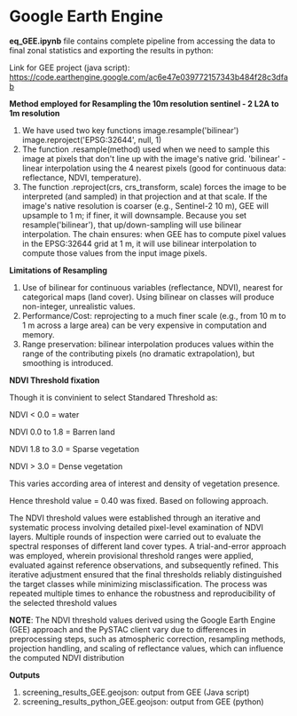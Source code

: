 # Google Earth Engine

**eq_GEE.ipynb** file contains complete pipeline from accessing the data to final zonal statistics and exporting the results in python:

Link for GEE project (java script):
https://code.earthengine.google.com/ac6e47e039772157343b484f28c3dfab

**Method employed for Resampling the 10m resolution sentinel - 2 L2A to 1m resolution**
1. We have used two key functions
   image.resample('bilinear')
   image.reproject('EPSG:32644', null, 1)
2. The function .resample(method) used when we need to sample this image at pixels that don't line up with the image's native grid. 'bilinear' - linear interpolation using the 4 nearest pixels (good for continuous data: reflectance, NDVI, temperature).
3. The function .reproject(crs, crs_transform, scale) forces the image to be interpreted (and sampled) in that projection and at that scale. If the image's native resolution is coarser (e.g., Sentinel-2 10 m), GEE will upsample to 1 m; if finer, it will downsample. Because you set resample('bilinear'), that up/down-sampling will use bilinear interpolation.
The chain ensures: when GEE has to compute pixel values in the EPSG:32644 grid at 1 m, it will use bilinear interpolation to compute those values from the input image pixels.

**Limitations of Resampling**
1. Use of bilinear for continuous variables (reflectance, NDVI), nearest for categorical maps (land cover). Using bilinear on classes will produce non-integer, unrealistic values.
2. Performance/Cost: reprojecting to a much finer scale (e.g., from 10 m to 1 m across a large area) can be very expensive in computation and memory.
3. Range preservation: bilinear interpolation produces values within the range of the contributing pixels (no dramatic extrapolation), but smoothing is introduced.


**NDVI Threshold fixation**

Though it is convinient to select Standared Threshold as:

NDVI < 0.0 = water

NDVI 0.0 to 1.8 = Barren land

NDVI 1.8 to 3.0 = Sparse vegetation

NDVI > 3.0 = Dense vegetation


This varies according area of interest and density of vegetation presence. 

Hence threshold value = 0.40 was fixed. Based on following approach. 

The NDVI threshold values were established through an iterative and systematic process involving detailed pixel-level examination of NDVI layers. Multiple rounds of inspection were carried out to evaluate the spectral responses of different land cover types. A trial-and-error approach was employed, wherein provisional threshold ranges were applied, evaluated against reference observations, and subsequently refined. This iterative adjustment ensured that the final thresholds reliably distinguished the target classes while minimizing misclassification. The process was repeated multiple times to enhance the robustness and reproducibility of the selected threshold values

**NOTE**: The NDVI threshold values derived using the Google Earth Engine (GEE) approach and the PySTAC client vary due to differences in preprocessing steps, such as atmospheric correction, resampling methods, projection handling, and scaling of reflectance values, which can influence the computed NDVI distribution

**Outputs**
1. screening_results_GEE.geojson: output from GEE (Java script)
2. screening_results_python_GEE.geojson: output from GEE (python)




